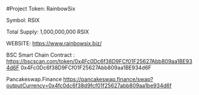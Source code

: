 #Project
Token:
RainbowSix

Symbol:
RSIX

Total Supply:
1,000,000,000 RSIX

WEBSITE: 
https://www.rainbowsix.biz/

BSC Smart Chain Contract :
https://bscscan.com/token/0x4Fc0Dc6f38D9FCf01F25627Abb809aa1BE934d6F
0x4Fc0Dc6f38D9FCf01F25627Abb809aa1BE934d6F

Pancakeswap.Finance
https://pancakeswap.finance/swap?outputCurrency=0x4fc0dc6f38d9fcf01f25627abb809aa1be934d6f
